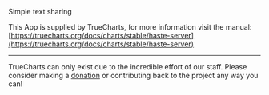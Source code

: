 Simple text sharing

This App is supplied by TrueCharts, for more information visit the manual: [https://truecharts.org/docs/charts/stable/haste-server](https://truecharts.org/docs/charts/stable/haste-server)

---

TrueCharts can only exist due to the incredible effort of our staff.
Please consider making a [donation](https://truecharts.org/docs/about/sponsor) or contributing back to the project any way you can!
